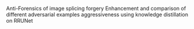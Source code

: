 Anti-Forensics of image splicing forgery
Enhancement and comparison of different adversarial examples aggressiveness using knowledge distillation on RRUNet
